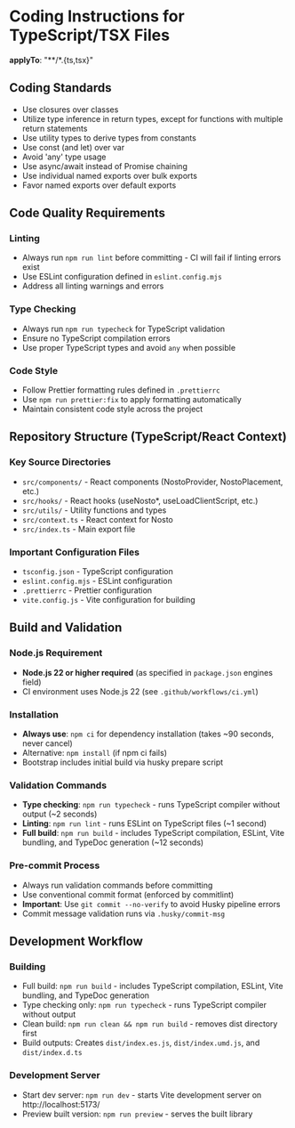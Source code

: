 # Coding Instructions for TypeScript/TSX Files

**applyTo**: "**/*.{ts,tsx}"

## Coding Standards

- Use closures over classes
- Utilize type inference in return types, except for functions with multiple return statements
- Use utility types to derive types from constants
- Use const (and let) over var
- Avoid 'any' type usage
- Use async/await instead of Promise chaining
- Use individual named exports over bulk exports
- Favor named exports over default exports

## Code Quality Requirements

### Linting
- Always run `npm run lint` before committing - CI will fail if linting errors exist
- Use ESLint configuration defined in `eslint.config.mjs`
- Address all linting warnings and errors

### Type Checking
- Always run `npm run typecheck` for TypeScript validation
- Ensure no TypeScript compilation errors
- Use proper TypeScript types and avoid `any` when possible

### Code Style
- Follow Prettier formatting rules defined in `.prettierrc`
- Use `npm run prettier:fix` to apply formatting automatically
- Maintain consistent code style across the project

## Repository Structure (TypeScript/React Context)

### Key Source Directories
- `src/components/` - React components (NostoProvider, NostoPlacement, etc.)
- `src/hooks/` - React hooks (useNosto*, useLoadClientScript, etc.)
- `src/utils/` - Utility functions and types
- `src/context.ts` - React context for Nosto
- `src/index.ts` - Main export file

### Important Configuration Files
- `tsconfig.json` - TypeScript configuration  
- `eslint.config.mjs` - ESLint configuration
- `.prettierrc` - Prettier configuration
- `vite.config.js` - Vite configuration for building

## Build and Validation

### Node.js Requirement
- **Node.js 22 or higher required** (as specified in `package.json` engines field)
- CI environment uses Node.js 22 (see `.github/workflows/ci.yml`)

### Installation
- **Always use**: `npm ci` for dependency installation (takes ~90 seconds, never cancel)
- Alternative: `npm install` (if npm ci fails)
- Bootstrap includes initial build via husky prepare script

### Validation Commands
- **Type checking**: `npm run typecheck` - runs TypeScript compiler without output (~2 seconds)
- **Linting**: `npm run lint` - runs ESLint on TypeScript files (~1 second)
- **Full build**: `npm run build` - includes TypeScript compilation, ESLint, Vite bundling, and TypeDoc generation (~12 seconds)

### Pre-commit Process
- Always run validation commands before committing
- Use conventional commit format (enforced by commitlint)
- **Important**: Use `git commit --no-verify` to avoid Husky pipeline errors
- Commit message validation runs via `.husky/commit-msg`

## Development Workflow

### Building
- Full build: `npm run build` - includes TypeScript compilation, ESLint, Vite bundling, and TypeDoc generation
- Type checking only: `npm run typecheck` - runs TypeScript compiler without output
- Clean build: `npm run clean && npm run build` - removes dist directory first
- Build outputs: Creates `dist/index.es.js`, `dist/index.umd.js`, and `dist/index.d.ts`

### Development Server
- Start dev server: `npm run dev` - starts Vite development server on http://localhost:5173/
- Preview built version: `npm run preview` - serves the built library